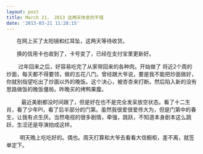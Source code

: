 ```yaml
---
layout: post
title: March 21， 2013 这两天休息的不错
date: '2013-03-21 11:28:15'
---
```



       在网上买了太阳镜和红耳坠，这两天等待收货。

       换的信用卡也收到了，卡号变了，已经在支付宝里更新好。

        过年回来之后，好容易吃完了从家带回来的各种肉。开始做了 将近2个周的炒面，每天都不得要领，做的五花八门。曾经跟大爷说，要是我不能把炒面做好，你就别指望吃出了炒面以外的晚饭。这个决心，被杏杏来打断。然后陷入新的没有思路做饭的晚饭僵局。昨晚买的烤鸭果腹。

          最近美剧都没时间跟了，但是好在也不是完全发呆放空状态。看了十二生肖，看了少年PI，看了后半部分的门第。虽然我很爱很爱佟大为，但是门第中的春生，让我有点生厌。当然电视的很多剧情，牵强，跳跃，不知道本身剧本这么跳跃，生涩还是导演拍成这样。

         明天晚上吃吃好的。偶也。周天打算和大爷去看看大信橱柜，差不离，就签单定下。


